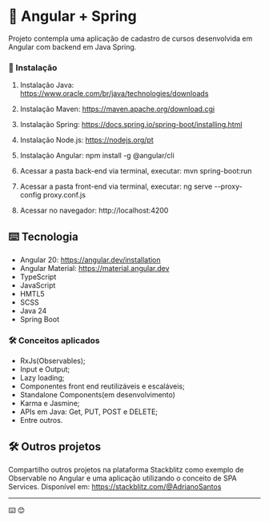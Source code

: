# 🚀 Angular + Spring

Projeto contempla uma aplicação de cadastro de cursos desenvolvida em Angular com backend em Java Spring.

### 🔧 Instalação

1) Instalação Java:
https://www.oracle.com/br/java/technologies/downloads

2) Instalação Maven:
https://maven.apache.org/download.cgi

3) Instalação Spring:
https://docs.spring.io/spring-boot/installing.html

4) Instalação Node.js:
https://nodejs.org/pt

5) Instalação Angular:
npm install -g @angular/cli

6) Acessar a pasta back-end via terminal, executar:
mvn spring-boot:run

7) Acessar a pasta front-end via terminal, executar:
ng serve --proxy-config proxy.conf.js

8) Acessar no navegador: http://localhost:4200

## ⌨️ Tecnologia

- Angular 20: https://angular.dev/installation
- Angular Material: https://material.angular.dev
- TypeScript
- JavaScript
- HMTL5
- SCSS
- Java 24
- Spring Boot

### 🛠️ Conceitos aplicados
- RxJs(Observables);
- Input e Output;
- Lazy loading;
- Componentes front end reutilizáveis e escaláveis;
- Standalone Components(em desenvolvimento)
- Karma e Jasmine;
- APIs em Java: Get, PUT, POST e DELETE;
- Entre outros.

## 🛠️ Outros projetos

Compartilho outros projetos na plataforma Stackblitz como exemplo de Observable no Angular e uma aplicação utilizando o conceito de SPA Services.
Disponível em: https://stackblitz.com/@AdrianoSantos

---
⌨️ 😊
